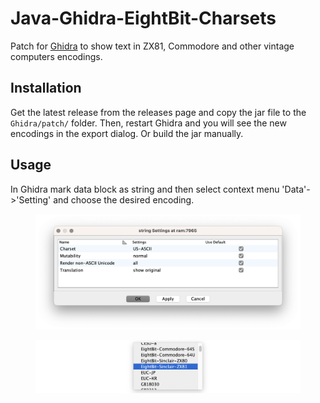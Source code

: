 # Java-Ghidra-EightBit-Charsets
Patch for [Ghidra](https://github.com/NationalSecurityAgency/ghidra) to show text in ZX81, Commodore and other vintage computers encodings.
## Installation
Get the latest release from the releases page and copy the jar file to the `Ghidra/patch/` folder. 
Then, restart Ghidra and you will see the new encodings in the export dialog. Or build the jar manually.
## Usage
In Ghidra mark data block as string and then select context menu 'Data'->'Setting' and choose the desired encoding.
<figure><img alt="Ghidra string Settings menu" src="images/ghidra_settings_of_string.png"></figure>
<figure><img alt="Ghidra dropdown menu with list of encoding" src="images/ghidra_new_eightbit_encoding.png"></figure>

